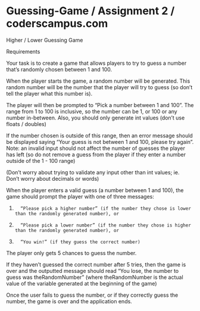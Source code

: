 # Guessing-Game / Assignment 2 / coderscampus.com

Higher / Lower Guessing Game 

Requirements

Your task is to create a game that allows players to try to guess a number that’s randomly chosen between 1 and 100.

When the player starts the game, a random number will be generated. This random number will be the number that the player will try to guess (so don’t tell the player what this number is).

The player will then be prompted to “Pick a number between 1 and 100”. The range from 1 to 100 is inclusive, so the number can be 1, or 100 or any number in-between. Also, you should only generate int values (don’t use floats / doubles)

If the number chosen is outside of this range, then an error message should be displayed saying “Your guess is not between 1 and 100, please try again”. Note: an invalid input should not affect the number of guesses the player has left (so do not remove a guess from the player if they enter a number outside of the 1 - 100 range)

(Don’t worry about trying to validate any input other than int values; ie. Don’t worry about decimals or words)

When the player enters a valid guess (a number between 1 and 100), the game should prompt the player with one of three messages:


1.       “Please pick a higher number” (if the number they chose is lower than the randomly generated number), or


2.       “Please pick a lower number” (if the number they chose is higher than the randomly generated number), or


3.       “You win!” (if they guess the correct number)


The player only gets 5 chances to guess the number.

If they haven’t guessed the correct number after 5 tries, then the game is over and the outputted message should read “You lose, the number to guess was theRandomNumber” (where theRandomNumber is the actual value of the variable generated at the beginning of the game)

Once the user fails to guess the number, or if they correctly guess the number, the game is over and the application ends.
